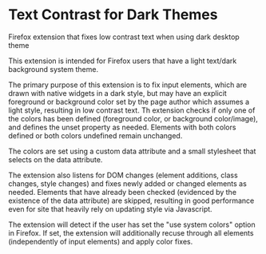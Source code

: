 # Text Contrast for Dark Themes

Firefox extension that fixes low contrast text when using dark desktop theme

This extension is intended for Firefox users that have a light text/dark
background system theme.

The primary purpose of this extension is to fix input elements, which are drawn
with native widgets in a dark style, but may have an explicit foreground or
background color set by the page author which assumes a light style, resulting
in low contrast text. Th extension checks if only one of the colors has been
defined (foreground color, or background color/image), and defines the unset
property as needed. Elements with both colors defined or both colors undefined
remain unchanged.

The colors are set using a custom data attribute and a small stylesheet that
selects on the data attribute.

The extension also listens for DOM changes (element additions, class changes,
style changes) and fixes newly added or changed elements as needed. Elements
that have already been checked (evidenced by the existence of the data
attribute) are skipped, resulting in good performance even for site that
heavily rely on updating style via Javascript.

The extension will detect if the user has set the "use system colors" option in
Firefox. If set, the extension will additionally recuse through all elements
(independently of input elements) and apply color fixes.
